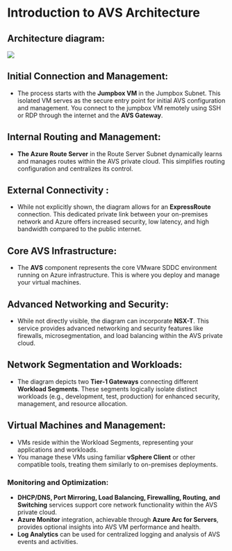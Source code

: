 # Introduction to AVS Architecture

## Architecture diagram:

   ![](../Images/diagram-avs1.png)

## Initial Connection and Management:

* The process starts with the **Jumpbox VM** in the Jumpbox Subnet. This isolated VM serves as the secure entry point for initial AVS configuration and management.
You connect to the jumpbox VM remotely using SSH or RDP through the internet and the **AVS Gateway**.

## Internal Routing and Management:

* **The Azure Route Server** in the Route Server Subnet dynamically learns and manages routes within the AVS private cloud. This simplifies routing configuration and centralizes its control.

## External Connectivity :

* While not explicitly shown, the diagram allows for an **ExpressRoute** connection. This dedicated private link between your on-premises network and Azure offers increased security, low latency, and high bandwidth compared to the public internet.

## Core AVS Infrastructure:

* The **AVS** component represents the core VMware SDDC environment running on Azure infrastructure. This is where you deploy and manage your virtual machines.

## Advanced Networking and Security:

* While not directly visible, the diagram can incorporate **NSX-T**. This service provides advanced networking and security features like firewalls, microsegmentation, and load balancing within the AVS private cloud.

## Network Segmentation and Workloads:

* The diagram depicts two **Tier-1 Gateways** connecting different **Workload Segments**. These segments logically isolate distinct workloads (e.g., development, test, production) for enhanced security, management, and resource allocation.

## Virtual Machines and Management:

* VMs reside within the Workload Segments, representing your applications and workloads.
* You manage these VMs using familiar **vSphere Client** or other compatible tools, treating them similarly to on-premises deployments.

### Monitoring and Optimization:

* **DHCP/DNS, Port Mirroring, Load Balancing, Firewalling, Routing, and Switching** services support core network functionality within the AVS private cloud.
* **Azure Monitor** integration, achievable through **Azure Arc for Servers**, provides optional insights into AVS VM performance and health.
* **Log Analytics** can be used for centralized logging and analysis of AVS events and activities.
